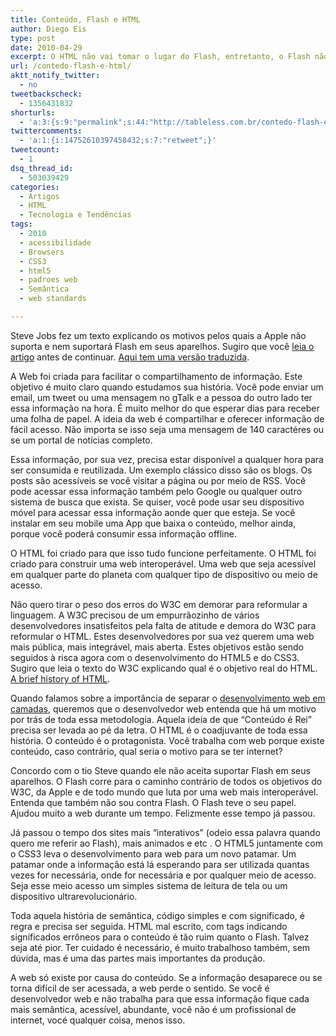 ```yaml
---
title: Conteúdo, Flash e HTML
author: Diego Eis
type: post
date: 2010-04-29
excerpt: O HTML não vai tomar o lugar do Flash, entretanto, o Flash não será a única opção.
url: /contedo-flash-e-html/
aktt_notify_twitter:
  - no
tweetbackscheck:
  - 1356431832
shorturls:
  - 'a:3:{s:9:"permalink";s:44:"http://tableless.com.br/contedo-flash-e-html";s:7:"tinyurl";s:26:"http://tinyurl.com/4yrjdnm";s:4:"isgd";s:19:"http://is.gd/e0UJfU";}'
twittercomments:
  - 'a:1:{i:14752610397458432;s:7:"retweet";}'
tweetcount:
  - 1
dsq_thread_id:
  - 503039429
categories:
  - Artigos
  - HTML
  - Tecnologia e Tendências
tags:
  - 2010
  - acessibilidade
  - Browsers
  - CSS3
  - html5
  - padroes web
  - Semântica
  - web standards

---
```

Steve Jobs fez um texto explicando os motivos pelos quais a Apple não suporta e nem suportará Flash em seus aparelhos. Sugiro que você [leia o artigo][1] antes de continuar. [Aqui tem uma versão traduzida][2].

A Web foi criada para facilitar o compartilhamento de informação. Este objetivo é muito claro quando estudamos sua história. Você pode enviar um email, um tweet ou uma mensagem no gTalk e a pessoa do outro lado ter essa informação na hora. É muito melhor do que esperar dias para receber uma folha de papel. A ideia da web é compartilhar e oferecer informação de fácil acesso. Não importa se isso seja uma mensagem de 140 caractéres ou se um portal de notícias completo.

Essa informação, por sua vez, precisa estar disponível a qualquer hora para ser consumida e reutilizada. Um exemplo clássico disso são os blogs. Os posts são acessíveis se você visitar a página ou por meio de RSS. Você pode acessar essa informação também pelo Google ou qualquer outro sistema de busca que exista. Se quiser, você pode usar seu dispositivo móvel para acessar essa informação aonde quer que esteja. Se você instalar em seu mobile uma App que baixa o conteúdo, melhor ainda, porque você poderá consumir essa informação offline.
  
O HTML foi criado para que isso tudo funcione perfeitamente. O HTML foi criado para construir uma web interoperável. Uma web que seja acessível em qualquer parte do planeta com qualquer tipo de dispositivo ou meio de acesso.

Não quero tirar o peso dos erros do W3C em demorar para reformular a linguagem. A W3C precisou de um empurrãozinho de vários desenvolvedores insatisfeitos pela falta de atitude e demora do W3C para reformular o HTML. Estes desenvolvedores por sua vez querem uma web mais pública, mais integrável, mais aberta. Estes objetivos estão sendo seguidos à risca agora com o desenvolvimento do HTML5 e do CSS3. Sugiro que leia o texto do W3C explicando qual é o objetivo real do HTML. [A brief history of HTML][3].

Quando falamos sobre a importância de separar o [desenvolvimento web em camadas][4], queremos que o desenvolvedor web entenda que há um motivo por trás de toda essa metodologia. Aquela ideia de que &#8220;Conteúdo é Rei&#8221; precisa ser levada ao pé da letra. O HTML é o coadjuvante de toda essa história. O conteúdo é o protagonista. Você trabalha com web porque existe conteúdo, caso contrário, qual seria o motivo para se ter internet?

Concordo com o tio Steve quando ele não aceita suportar Flash em seus aparelhos. O Flash corre para o caminho contrário de todos os objetivos do W3C, da Apple e de todo mundo que luta por uma web mais interoperável. Entenda que também não sou contra Flash. O Flash teve o seu papel. Ajudou muito a web durante um tempo. Felizmente esse tempo já passou.

Já passou o tempo dos sites mais &#8220;interativos&#8221; (odeio essa palavra quando quero me referir ao Flash), mais animados e etc . O HTML5 juntamente com o CSS3 leva o desenvolvimento para web para um novo patamar. Um patamar onde a informação está lá esperando para ser utilizada quantas vezes for necessária, onde for necessária e por qualquer meio de acesso. Seja esse meio acesso um simples sistema de leitura de tela ou um dispositivo ultrarevolucionário.

Toda aquela história de semântica, código simples e com significado, é regra e precisa ser seguida. HTML mal escrito, com tags indicando significados errôneos para o conteúdo é tão ruim quanto o Flash. Talvez seja até pior. Ter cuidado é necessário, é muito trabalhoso também, sem dúvida, mas é uma das partes mais importantes da produção.

A web só existe por causa do conteúdo. Se a informação desaparece ou se torna difícil de ser acessada, a web perde o sentido. Se você é desenvolvedor web e não trabalha para que essa informação fique cada mais semântica, acessível, abundante, você não é um profissional de internet, vocé qualquer coisa, menos isso.

 [1]: http://migre.me/AyLA
 [2]: http://moglobo.globo.com/integra.asp?txtUrl=/tecnologia/mat/2010/04/29/steve-jobs-explica-em-carta-aberta-por-que-nao-permite-flash-no-iphone-no-ipad-916462367.asp
 [3]: http://www.w3.org/TR/html401/intro/intro.html#h-2.2
 [4]: http://tableless.com.br/camadas-de-desenvolvimento-client-side